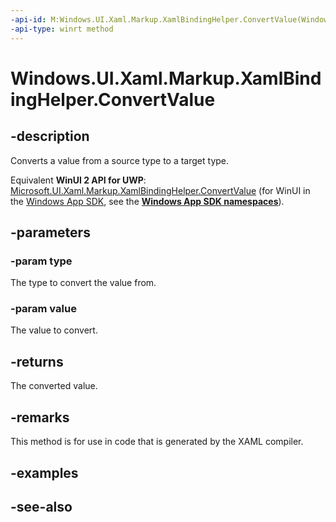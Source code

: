 ```yaml
---
-api-id: M:Windows.UI.Xaml.Markup.XamlBindingHelper.ConvertValue(Windows.UI.Xaml.Interop.TypeName,System.Object)
-api-type: winrt method
---
```


<!-- Method syntax
public object ConvertValue(Windows.UI.Xaml.Interop.TypeName type, System.Object value)
-->

# Windows.UI.Xaml.Markup.XamlBindingHelper.ConvertValue

## -description
Converts a value from a source type to a target type.

Equivalent **WinUI 2 API for UWP**: [Microsoft.UI.Xaml.Markup.XamlBindingHelper.ConvertValue](/windows/winui/api/microsoft.ui.xaml.markup.xamlbindinghelper.convertvalue) (for WinUI in the [Windows App SDK](/windows/apps/windows-app-sdk/), see the **[Windows App SDK namespaces](/windows/windows-app-sdk/api/winrt/)**).

## -parameters
### -param type
The type to convert the value from.

### -param value
The value to convert.

## -returns
The converted value.

## -remarks
This method is for use in code that is generated by the XAML compiler.

## -examples

## -see-also
